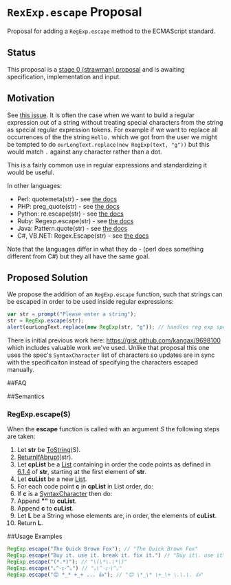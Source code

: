 # `RexExp.escape` Proposal

Proposal for adding a `RegExp.escape` method to the ECMAScript standard.

## Status

This proposal is a [stage 0 (strawman) proposal](https://docs.google.com/document/d/1QbEE0BsO4lvl7NFTn5WXWeiEIBfaVUF7Dk0hpPpPDzU/edit#) and is awaiting specification, implementation and input.

## Motivation

See [this issue](https://esdiscuss.org/topic/regexp-escape). It is often the case when we want to build a regular expression out of a string without treating special characters from the string as special regular expression tokens. For example if we want to replace all occurrences of the the string `Hello.` which we got from the user we might be tempted to do `ourLongText.replace(new RegExp(text, "g"))` but this would match `.` against any character rather than a dot.

This is a fairly common use in regular expressions and standardizing it would be useful. 

In other languages: 

 - Perl: quotemeta(str) - see [the docs](http://perldoc.perl.org/functions/quotemeta.html)
 - PHP: preg_quote(str) - see [the docs](http://php.net/manual/en/function.preg-quote.php)
 - Python: re.escape(str) - see [the docs](https://docs.python.org/2/library/re.html#re.escape)
 - Ruby: Regexp.escape(str) - see [the docs](http://ruby-doc.org/core-2.2.0/Regexp.html#method-c-escape)
 - Java: Pattern.quote(str) - see [the docs](http://docs.oracle.com/javase/7/docs/api/java/util/regex/Pattern.html#quote(java.lang.String))
 - C#, VB.NET: Regex.Escape(str) - see [the docs](https://msdn.microsoft.com/en-us/library/system.text.regularexpressions.regex.escape(v=vs.110).aspx)

Note that the languages differ in what they do - (perl does something different from C#) but they all have the same goal. 

## Proposed Solution

We propose the addition of an `RegExp.escape` function, such that strings can be escaped in order to be used inside regular expressions:

```js
var str = prompt("Please enter a string");
str = RegExp.escape(str);
alert(ourLongText.replace(new RegExp(str, "g")); // handles reg exp special tokens with the replacement.
```

There is initial previous work here: https://gist.github.com/kangax/9698100 which includes valuable work we've used. Unlike that proposal this one uses the spec's `SyntaxCharacter` list of characters so updates are in sync with the specificaiton instead of specifying the characters escaped manually.

##FAQ

##Semantics

### RegExp.escape(S)

When the **escape** function is called with an argument _S_ the following steps are taken:

1. Let **str** be [ToString](http://people.mozilla.org/~jorendorff/es6-draft.html#sec-tostring)(S).
2. [ReturnIfAbrupt](http://people.mozilla.org/~jorendorff/es6-draft.html#sec-returnifabrupt)(str).
3. Let **cpList** be a [List](http://people.mozilla.org/~jorendorff/es6-draft.html#sec-list-and-record-specification-type) containing in order the code points as defined in [6.1.4](http://people.mozilla.org/~jorendorff/es6-draft.html#sec-ecmascript-language-types-string-type) of **str**, starting at the first element of **str**.
4. Let **cuList** be a new [List](http://people.mozilla.org/~jorendorff/es6-draft.html#sec-list-and-record-specification-type).
5. For each code point **c** in **cpList** in List order, do:
 1. If **c** is a [SyntaxCharacter](http://people.mozilla.org/~jorendorff/es6-draft.html#sec-patterns) then do:
   1. Append **"\"** to **cuList**.
 2. Append **c** to  **cuList**.
6. Let **L** be a String whose elements are, in order, the elements of **cuList**.
7. Return **L**.

##Usage Examples

```js
RegExp.escape("The Quick Brown Fox"); // "The Quick Brown Fox"
RegExp.escape("Buy it. use it. break it. fix it.") // "Buy it\. use it\. break it\. fix it\."
RegExp.escape("(*.*)"); // "\(\*\.\*\)"
RegExp.escape("｡^･ｪ･^｡") // "｡\^･ｪ･\^｡"
RegExp.escape("😊 *_* +_+ ... 👍"); // "😊 \*_\* \+_\+ \.\.\. 👍"
```
